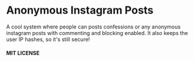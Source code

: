 # Anonymous Instagram Posts

A cool system where people can posts confessions or any anonymous instagram posts with commenting and blocking enabled. It also keeps the user IP hashes, so it's still secure!

#### MIT LICENSE
